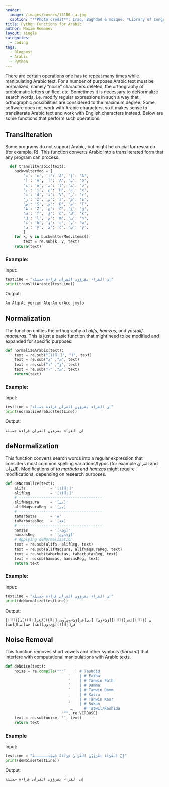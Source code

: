 ```yaml
---
header:
  image: /images/covers/13186u_a.jpg
  caption: "**Photo credit**: Iraq, Baghdad & mosque. *Library of Congress*, [LC-DIG-matpc-13186](http://hdl.loc.gov/loc.pnp/matpc.13186)"
title: Python Functions for Arabic
author: Maxim Romanov
layout: single
categories:
  - Coding
tags:
  - Blogpost
  - Arabic
  - Python
---
```

There are certain operations one has to repeat many times while manipulating Arabic text. For a number of purposes Arabic text must be normalized, namely &#8220;noise&#8221; characters deleted, the orthography of problematic letters unified, etc. Sometimes it is necessary to deNormalize search words, i.e. modify regular expressions in such a way that orthographic possibilities are considered to the maximum degree. Some software does not work with Arabic characters, so it makes sense to transliterate Arabic text and work with English characters instead. Below are some functions that perform such operations.


## Transliteration

Some programs do not support Arabic, but might be crucial for research (for example, R). This function converts Arabic into a transliterated form that any program can process.

~~~ python
  def translitArabic(text):
    buckwalterMod = {
        'ء': 'c', 'ا': 'A', 'إ': 'A',
        'أ': 'A', 'آ': 'A', 'ب': 'b',
        'ة': 'o', 'ت': 't', 'ث': 'v',
        'ج': 'j', 'ح': 'H', 'خ': 'x',
        'د': 'd', 'ذ': 'V', 'ر': 'r',
        'ز': 'z', 'س': 's', 'ش': 'E',
        'ص': 'S', 'ض': 'D', 'ط': 'T',
        'ظ': 'Z', 'ع': 'C', 'غ': 'g',
        'ف': 'f', 'ق': 'q', 'ك': 'k',
        'ل': 'l', 'م': 'm', 'ن': 'n',
        'ه': 'h', 'ؤ': 'c', 'و': 'w',
        'ى': 'y', 'ئ': 'c', 'ي': 'y',
        }
    for k, v in buckwalterMod.items():
        text = re.sub(k, v, text)
    return(text)
~~~

### Example:

Input:

~~~ python
testLine = "إن القراء يقرؤون القرآن قراءة جميلة"
print(translitArabic(testLine))
~~~

Output:

~~~
An AlqrAc yqrcwn AlqrAn qrAco jmylo
~~~

## Normalization  
The function unifies the orthography of <em>alif</em>s, <em>hamza</em>s, and <em>ya</em>s/<em>alif maqsura</em>s. This is just a basic function that might need to be modified and expanded for specific purposes.

~~~ python
def normalizeArabic(text):
    text = re.sub("[إأٱآا]", "ا", text)
    text = re.sub("ى", "ي", text)
    text = re.sub("ؤ", "ء", text)
    text = re.sub("ئ", "ء", text)
    return(text)
~~~

### Example:  
Input:

~~~ python
testLine = "إن القراء يقرؤون القرآن قراءة جميلة"
print(normalizeArabic(testLine))
~~~

Output:

~~~
ان القراء يقرءون القران قراءة جميلة
~~~

## deNormalization  
This function converts search words into a regular expression that considers most common spelling variations/typos (for example القران and القرآن). Modifications of *ta marbuta* and <em>hamza</em>s might require modifications, depending on research purposes.

~~~ python
def deNormalize(text):
    alifs           = '[إأٱآا]'
    alifReg         = '[إأٱآا]'
    # -------------------------------------
    alifMaqsura     = '[يى]'
    alifMaqsuraReg  = '[يى]'
    # -------------------------------------
    taMarbutas      = 'ة'
    taMarbutasReg   = '[هة]'
    # -------------------------------------
    hamzas          = '[ؤئء]'
    hamzasReg       = '[ؤئءوي]'
    # Applying deNormalization
    text = re.sub(alifs, alifReg, text)
    text = re.sub(alifMaqsura, alifMaqsuraReg, text)
    text = re.sub(taMarbutas, taMarbutasReg, text)
    text = re.sub(hamzas, hamzasReg, text)
    return text
~~~

### Example:
Input:

~~~ python
testLine = "إن القراء يقرؤون القرآن قراءة جميلة"
print(deNormalize(testLine))
~~~

Output:

~~~
[إأٱآا]ن [إأٱآا]لقر[إأٱآا][ؤئءوي] [يى]قر[ؤئءوي]ون [إأٱآا]لقر[إأٱآا]ن قر[إأٱآا][ؤئءوي][هة] جم[يى]ل[هة]
~~~

## Noise Removal
This function removes short vowels and other symbols (<em>harakat</em>) that interfere with computational manipulations with Arabic texts.

~~~ python
def deNoise(text):
    noise = re.compile(""" ّ    | # Tashdid
                             َ    | # Fatha
                             ً    | # Tanwin Fath
                             ُ    | # Damma
                             ٌ    | # Tanwin Damm
                             ِ    | # Kasra
                             ٍ    | # Tanwin Kasr
                             ْ    | # Sukun
                             ـ     # Tatwil/Kashida
                         """, re.VERBOSE)
    text = re.sub(noise, '', text)
    return text
~~~

### Example

Input:

~~~ python
testLine = "إِنَّ الْقُرَّاْءَ يَقْرَؤُوْنَ الْقُرْآنَ قِرَاْءَةً جَمِيْلَــــــةً"
print(deNoise(testLine))
~~~

Output:

~~~ 
إن القراء يقرؤون القرآن قراءة جميلة
~~~